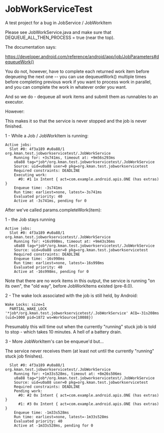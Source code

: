 # JobWorkServiceTest
A test project for a bug in JobService / JobWorkItem

Please see JobWorkService.java and make sure that DEQUEUE_ALL_THEN_PROCESS = true (near the top).

The documentation says:

https://developer.android.com/reference/android/app/job/JobParameters#dequeueWork()

You do not, however, have to complete each returned work item before deqeueing the next one -- you can use
dequeueWork() multiple times before completing previous work if you want to process work in parallel, and you
can complete the work in whatever order you want.

And so we do - dequeue all work items and submit them as runnables to an executor.

However:

This makes it so that the service is never stopped and the job is never finished.

1 - While a Job / JobWorkItem is running:

```
Active jobs:
  Slot #0: 4f3a189 #u0a88/1 org.kman.test.jobworkservicetest/.JobWorkService
    Running for: +3s741ms, timeout at: +9m56s293ms
    u0a88 tag=*job*/org.kman.test.jobworkservicetest/.JobWorkService
    Source: uid=u0a88 user=0 pkg=org.kman.test.jobworkservicetest
    Required constraints: DEADLINE
    Executing work:
      #0: #1 1x Intent { act=com.example.android.apis.ONE (has extras) }
    Enqueue time: -3s741ms
    Run time: earliest=none, latest=-3s741ms
    Evaluated priority: 40
    Active at -3s741ms, pending for 0
```

After we've called params.completeWork(item):

1 - the Job stays running

```
Active jobs:
  Slot #0: 4f3a189 #u0a88/1 org.kman.test.jobworkservicetest/.JobWorkService
    Running for: +16s998ms, timeout at: +9m43s36ms
    u0a88 tag=*job*/org.kman.test.jobworkservicetest/.JobWorkService
    Source: uid=u0a88 user=0 pkg=org.kman.test.jobworkservicetest
    Required constraints: DEADLINE
    Enqueue time: -16s998ms
    Run time: earliest=none, latest=-16s998ms
    Evaluated priority: 40
    Active at -16s998ms, pending for 0
```

Note that there are no work items in this output, the service is running "on its own", the "old way", before
JobWorkItems existed (pre-8.0).

2 - The wake lock associated with the job is still held, by Android:

```
Wake Locks: size=1
  PARTIAL_WAKE_LOCK              '*job*/org.kman.test.jobworkservicetest/.JobWorkService' ACQ=-31s208ms (uid=1000 pid=1872 ws=WorkSource{10088})
```

Presumably this will time out when the currently "running" stuck job is told to stop - which takes 10 minutes.
A hell of a battery drain.

3 - More JobWorkItem's can be enqueue'd but...

The service never receives them (at least not until the currently "running" stuck job finishes).

```
  Slot #0: 4f3a189 #u0a88/1 org.kman.test.jobworkservicetest/.JobWorkService
    Running for: +1m33s528ms, timeout at: +8m26s506ms
    u0a88 tag=*job*/org.kman.test.jobworkservicetest/.JobWorkService
    Source: uid=u0a88 user=0 pkg=org.kman.test.jobworkservicetest
    Required constraints: DEADLINE
    Pending work:
      #0: #2 0x Intent { act=com.example.android.apis.ONE (has extras) }
      #1: #3 0x Intent { act=com.example.android.apis.ONE (has extras) }
    Enqueue time: -1m33s528ms
    Run time: earliest=none, latest=-1m33s528ms
    Evaluated priority: 40
    Active at -1m33s528ms, pending for 0
```
